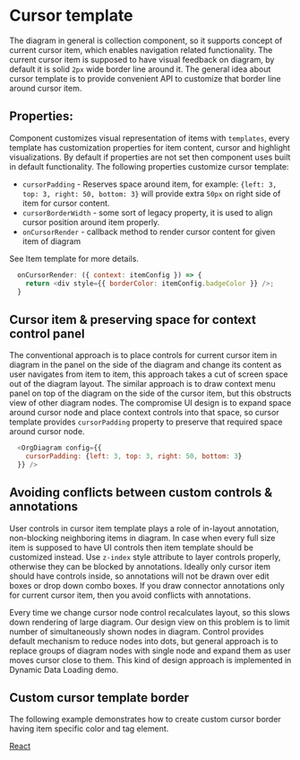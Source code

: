 # Cursor template
The diagram in general is collection component, so it supports concept of current cursor item, which enables navigation related functionality. The current cursor item is supposed to have visual feedback on diagram, by default it is solid `2px` wide border line around it. The general idea about cursor template is to provide convenient API to customize that border line around cursor item.

## Properties:
Component customizes visual representation of items with `templates`, every template has customization properties for item content, cursor and highlight visualizations. By default if properties are not set then component uses built in default functionality. The following properties customize cursor template:
* `cursorPadding` - Reserves space around item, for example: `{left: 3, top: 3, right: 50, bottom: 3}` will provide extra `50px` on right side of item for cursor content.
* `cursorBorderWidth` - some sort of legacy property, it is used to align cursor position around item properly.
* `onCursorRender` - callback method to render cursor content for given item of diagram

See Item template for more details.

```JavaScript
  onCursorRender: ({ context: itemConfig }) => {
    return <div style={{ borderColor: itemConfig.badgeColor }} />;
  }
```

## Cursor item & preserving space for context control panel
The conventional approach is to place controls for current cursor item in diagram in the panel on the side of the diagram and change its content as user navigates from item to item, this approach takes a cut of screen space out of the diagram layout. The similar approach is to draw context menu panel on top of the diagram on the side of the cursor item, but this obstructs view of other diagram nodes. The compromise UI design is to expand space around cursor node and place context controls into that space, so cursor template provides `cursorPadding` property to preserve that required space around cursor node.

```JavaScript
  <OrgDiagram config={{
    cursorPadding: {left: 3, top: 3, right: 50, bottom: 3}
  }} />
```

## Avoiding conflicts between custom controls & annotations
User controls in cursor item template plays a role of in-layout annotation, non-blocking neighboring items in diagram. In case when every full size item is supposed to have UI controls then item template should be customized instead. Use `z-index` style attribute to layer controls properly, otherwise they can be blocked by annotations. Ideally only cursor item should have controls inside, so annotations will not be drawn over edit boxes or drop down combo boxes. If you draw connector annotations only for current cursor item, then you avoid conflicts with annotations.

Every time we change cursor node control recalculates layout, so this slows down rendering of large diagram. Our design view on this problem is to limit number of simultaneously shown nodes in diagram. Control provides default mechanism to reduce nodes into dots, but general approach is to replace groups of diagram nodes with single node and expand them as user moves cursor close to them. This kind of design approach is implemented in Dynamic Data Loading demo.

## Custom cursor template border
The following example demonstrates how to create custom cursor border having item specific color and tag element.

[React](../src/Samples/CursorTemplate.js)

